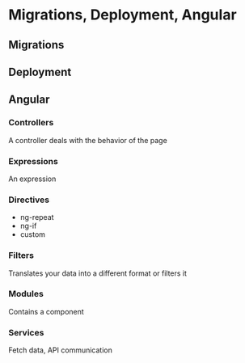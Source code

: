# Migrations, Deployment, Angular

## Migrations

## Deployment

## Angular

### Controllers
A controller deals with the behavior of the page

### Expressions
An expression

### Directives
* ng-repeat
* ng-if
* custom

### Filters
Translates your data into a different format or filters it

### Modules
Contains a component

### Services
Fetch data, API communication
